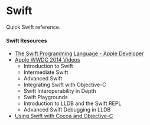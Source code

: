 Swift
=====

Quick Swift reference.

#### Swift Resources

- [The Swift Programming Language - Apple Developer](https://developer.apple.com/library/ios/documentation/Swift/Conceptual/Swift_Programming_Language/)
- [Apple WWDC 2014 Videos](https://developer.apple.com/videos/wwdc/2014/)
    - Introduction to Swift
    - Intermediate Swift
    - Advanced Swift
    - Integrating Swift with Objective-C
    - Swift Interoperability in Depth
    - Swift Playgrounds
    - Introduction to LLDB and the Swift REPL
    - Advanced Swift Debugging in LLDB
- [Using Swift with Cocoa and Objective-C](https://itunes.apple.com/us/book/using-swift-cocoa-objective/id888894773?mt=11)